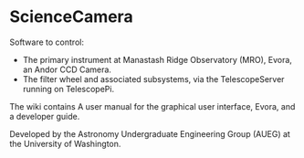 # ScienceCamera

Software to control:
- The primary instrument at Manastash Ridge Observatory (MRO), Evora, an Andor CCD Camera.
- The filter wheel and associated subsystems, via the TelescopeServer running on TelescopePi.

The wiki contains A user manual for the graphical user interface, Evora, and a developer guide.

Developed by the Astronomy Undergraduate Engineering Group (AUEG) at the University of Washington.
